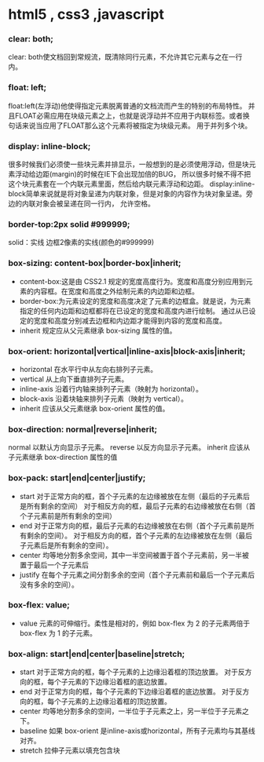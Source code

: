 # html5 , css3 ,javascript

### clear: both;
clear: both使文档回到常规流，既清除同行元素，不允许其它元素与之在一行内。

### float: left;
float:left(左浮动)他使得指定元素脱离普通的文档流而产生的特别的布局特性。
并且FLOAT必需应用在块级元素之上，也就是说浮动并不应用于内联标签。或者换句话来说当应用了FLOAT那么这个元素将被指定为块级元素。
用于并列多个块。

### display: inline-block;
很多时候我们必须使一些块元素并排显示，一般想到的是必须使用浮动，但是块元素浮动给边距(margin)的时候在IE下会出现加倍的BUG，
所以很多时候不得不把这个块元素套在一个内联元素里面，然后给内联元素浮动和边距。
display:inline-block简单来说就是将对象呈递为内联对象，但是对象的内容作为块对象呈递。旁边的内联对象会被呈递在同一行内，
允许空格。

### border-top:2px solid #999999;
solid：实线
边框2像素的实线(颜色的#999999)

### box-sizing: content-box|border-box|inherit;
* content-box:这是由 CSS2.1 规定的宽度高度行为。宽度和高度分别应用到元素的内容框。在宽度和高度之外绘制元素的内边距和边框。
* border-box:为元素设定的宽度和高度决定了元素的边框盒。就是说，为元素指定的任何内边距和边框都将在已设定的宽度和高度内进行绘制。
  通过从已设定的宽度和高度分别减去边框和内边距才能得到内容的宽度和高度。
* inherit	规定应从父元素继承 box-sizing 属性的值。

### box-orient: horizontal|vertical|inline-axis|block-axis|inherit;
* horizontal	在水平行中从左向右排列子元素。
* vertical	    从上向下垂直排列子元素。
* inline-axis	沿着行内轴来排列子元素（映射为 horizontal）。
* block-axis	沿着块轴来排列子元素（映射为 vertical）。
* inherit	    应该从父元素继承 box-orient 属性的值。

### box-direction: normal|reverse|inherit;
normal	以默认方向显示子元素。
reverse	以反方向显示子元素。
inherit	应该从子元素继承 box-direction 属性的值

### box-pack: start|end|center|justify;
* start
对于正常方向的框，首个子元素的左边缘被放在左侧（最后的子元素后是所有剩余的空间）
对于相反方向的框，最后子元素的右边缘被放在右侧（首个子元素前是所有剩余的空间）
* end
对于正常方向的框，最后子元素的右边缘被放在右侧（首个子元素前是所有剩余的空间）。
对于相反方向的框，首个子元素的左边缘被放在左侧（最后子元素后是所有剩余的空间）。
* center	均等地分割多余空间，其中一半空间被置于首个子元素前，另一半被置于最后一个子元素后
* justify	在每个子元素之间分割多余的空间（首个子元素前和最后一个子元素后没有多余的空间）。

### box-flex: value;
* value	元素的可伸缩行。柔性是相对的，例如 box-flex 为 2 的子元素两倍于 box-flex 为 1 的子元素。

### box-align: start|end|center|baseline|stretch;
* start
对于正常方向的框，每个子元素的上边缘沿着框的顶边放置。
对于反方向的框，每个子元素的下边缘沿着框的底边放置。
* end
对于正常方向的框，每个子元素的下边缘沿着框的底边放置。
对于反方向的框，每个子元素的上边缘沿着框的顶边放置。
* center	均等地分割多余的空间，一半位于子元素之上，另一半位于子元素之下。
* baseline	如果 box-orient 是inline-axis或horizontal，所有子元素均与其基线对齐。
* stretch	拉伸子元素以填充包含块